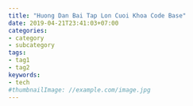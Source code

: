 ```yaml
---
title: "Huong Dan Bai Tap Lon Cuoi Khoa Code Base"
date: 2019-04-21T23:41:03+07:00
categories:
- category
- subcategory
tags:
- tag1
- tag2
keywords:
- tech
#thumbnailImage: //example.com/image.jpg
---
```


<!--more-->
